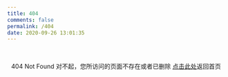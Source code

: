 ```yaml
---
title: 404
comments: false
permalink: /404
date: 2020-09-26 13:01:35
---
```


​    <center>404 Not Found    对不起，您所访问的页面不存在或者已删除    [点击此处](https://manzhong.github.io/)返回首页    </center>